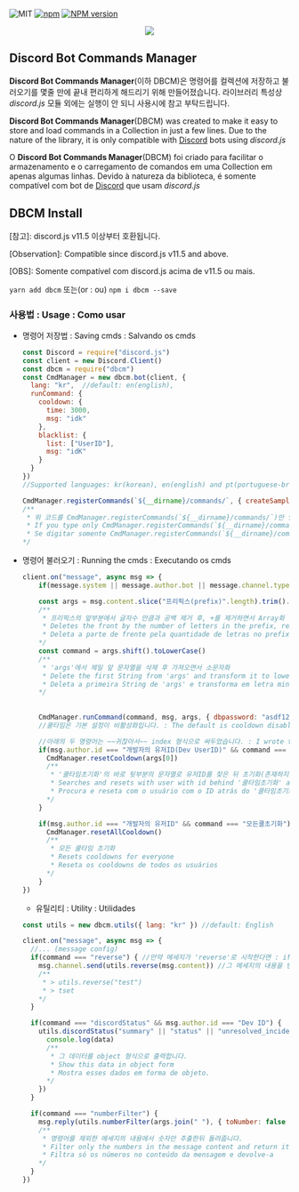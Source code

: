 ![MIT](https://img.shields.io/dub/l/vibe-d.svg)
[![npm](https://img.shields.io/npm/v/npm.svg)](https://www.npmjs.com/package/dbcm)
[![NPM version](https://badge.fury.io/js/dbcm.svg)](https://www.npmjs.com/package/dbcm)

<div><center><a href="https://nodei.co/npm/dbcm"><img src="https://nodei.co/npm-dl/dbcm.png"></a></div>


## Discord Bot Commands Manager
**Discord Bot Commands Manager**(이하 DBCM)은 명령어를 컬렉션에 저장하고 불러오기를 몇줄 만에 끝내 편리하게 해드리기 위해 만들어졌습니다.
라이브러리 특성상 *discord.js* 모듈 외에는 실행이 안 되니 사용시에 참고 부탁드립니다.

**Discord Bot Commands Manager**(DBCM) was created to make it easy to store and load commands in a Collection in just a few lines. Due to the nature of the library, it is only compatible with [Discord](https://discordapp.com) bots using *discord.js*

O **Discord Bot Commands Manager**(DBCM) foi criado para facilitar o armazenamento e o carregamento de comandos em uma Collection em apenas algumas linhas. Devido à natureza da biblioteca, é somente compatível com bot de [Discord](https://discordapp.com) que usam *discord.js*

## DBCM Install
[참고]: discord.js v11.5 이상부터 호환됩니다.

[Observation]: Compatible since discord.js v11.5 and above.

[OBS]: Somente compatível com discord.js acima de v11.5 ou mais.

```yarn add dbcm```
또는(or : ou)
```npm i dbcm --save```


### 사용법 : Usage : Como usar

- 명령어 저장법 : Saving cmds : Salvando os cmds
  ```js
  const Discord = require("discord.js")
  const client = new Discord.Client()
  const dbcm = require("dbcm")
  const CmdManager = new dbcm.bot(client, { 
    lang: "kr",  //default: en(english),
    runCommand: {
      cooldown: {
        time: 3000,
        msg: "idk"
      },
      blacklist: {
        list: ["UserID"],
        msg: "idK"
      }
    }
  }) 
  //Supported languages: kr(korean), en(english) and pt(portuguese-brazil)

  CmdManager.registerCommands(`${__dirname}/commands/`, { createSample: true, jsFilter: true }) //명령어 등록 : Registering the cmds : Registrando os cmds
  /** 
   * 위 코드를 CmdManager.registerCommands(`${__dirname}/commands/`)만 입력하신다면 위 두개의 설정들이 기본 설정인 true로 진행됩니다.
   * If you type only CmdManager.registerCommands(`${__dirname}/commands`), the two settings above will remain true which is the default.
   * Se digitar somente CmdManager.registerCommands(`${__dirname}/commands`), as duas configurações acima continuarão como true que é a padrão.
  */
  ```

- 명령어 불러오기 : Running the cmds : Executando os cmds
  ```js
  client.on("message", async msg => {
      if(message.system || message.author.bot || message.channel.type === "dm" || !message.content.startsWith("프리픽스(prefix)")) return

      const args = msg.content.slice("프리픽스(prefix)".length).trim().split(/ +/g) 
      /**
       * 프리픽스의 앞부분에서 글자수 만큼과 공백 제거 후, +를 제거하면서 Array화 
       * Deletes the front by the number of letters in the prefix, removes the whitespace and transforms it to Array by removing the '+' if it has one.
       * Deleta a parte de frente pela quantidade de letras no prefixo, apaga os espaços em branco e transforma o em Array removendo a '+' se tiver.
      */
      const command = args.shift().toLowerCase() 
      /** 
       * 'args'에서 제일 앞 문자열을 삭제 후 가져오면서 소문자화
       * Delete the first String from 'args' and transform it to lowercase
       * Deleta a primeira String de 'args' e transforma em letra minúscula
      */
      
      
      CmdManager.runCommand(command, msg, args, { dbpassword: "asdf1234", dbuser: "Anonymous" }) //명령어 로딩 : Loading the commands : Carregando os comandos
      //쿨타임은 기본 설정이 비활성화입니다. : The default is cooldown disabled : O padrão é cooldown desativado
  
      //아래의 두 명령어는 ~~귀찮아서~~ index 형식으로 써두었습니다. : I wrote these two commands in index form because I was too lazy to explain how to handler : eu escrevi esses dois comandos em forma de index porque fiquei com preguiça de explicar como handler
      if(msg.author.id === "개발자의 유저ID(Dev UserID)" && command === "쿨타임초기화") {
        CmdManager.resetCooldown(args[0])
        /**
         * '쿨타임초기화'의 바로 뒷부분의 문자열로 유저ID를 찾은 뒤 초기화(존재하지 않을시에 터미널에 오류 출력)
         * Searches and resets with user with id behind '쿨타임초기화' and if not exists emits the error
         * Procura e reseta com o usuário com o ID atrás do '쿨타임초기화' e se não existir emite o erro
        */
      }

      if(msg.author.id === "개발자의 유저ID" && command === "모든쿨초기화") {
        CmdManager.resetAllCooldown()
        /**
         * 모든 쿨타임 초기화
         * Resets cooldowns for everyone
         * Reseta os cooldowns de todos os usuários
        */
      }
  })
  ```

  - 유틸리티 : Utility : Utilidades 
  ```js
  const utils = new dbcm.utils({ lang: "kr" }) //default: English

  client.on("message", async msg => {
    //... (message config)
    if(command === "reverse") { //만약 메세지가 'reverse'로 시작한다면 : if message starts with 'reverse' : Se a mensagem começar com 'reverse'
      msg.channel.send(utils.reverse(msg.content)) //그 메세지의 내용을 반대로 돌려 해당 채널에 전송 : Sending message with the message reversed of what you sent. : Enviara a mensagem com a mensagem revertida do que você mandou.
      /**
       * > utils.reverse("test")
       * > tset
      */
    }

    if(command === "discordStatus" && msg.author.id === "Dev ID") { 
      utils.discordStatus("summary" || "status" || "unresolved_incidents" || "all_incidents" || "upcoming_maintenances" || "active_maintenances" || "all_maintenances", data => { //검색된 데이터를 callback로 처리 : callback of the datas found : callback de dados encontrados
        console.log(data) 
        /**
         * 그 데이터를 object 형식으로 출력합니다.
         * Show this data in object form
         * Mostra esses dados em forma de objeto.
        */
      })
    }

    if(command === "numberFilter") {
      msg.reply(utils.numberFilter(args.join(" "), { toNumber: false }) //toNumber's default: false
      /**
       * 명령어를 제외한 메세지의 내용에서 숫자만 추출한뒤 돌려줍니다.
       * Filter only the numbers in the message content and return it
       * Filtra só os números no conteúdo da mensagem e devolve-a 
      */
    }
  })
  ```